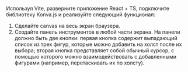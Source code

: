Используя Vite, разверните приложение React + TS, подключите библиотеку Konva.js и реализуйте следующий функционал:
1. Сделайте canvas на весь экран браузера.
2. Создайте панель инструментов в любой части экрана. На панели должно быть две кнопки: первая кнопка содержит выпадающий список из трех фигур, которые можно добавить на холст после их выбора; вторая кнопка представляет собой обычный курсор, с помощью которого можно взаимодействовать с добавленными фигурами (например, перетаскивать их по холсту).
